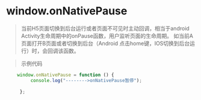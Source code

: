 # window.onNativePause
>当前H5页面切换到后台运行或者页面不可见时主动回调，相当于android Activity生命周期中的onPause函数，用户监听页面的生命周期。
如当前A页面打开B页面或者切换到后台（Android 点击home键，IOS切换到后台运行）时，会回调该函数。


> 示例代码
```js
    window.onNativePause = function () {
         console.log("-------->onNativePause暂停");
       
     };
```
